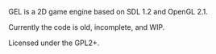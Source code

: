 GEL is a 2D game engine based on SDL 1.2 and OpenGL 2.1.

Currently the code is old, incomplete, and WIP.

Licensed under the GPL2+.